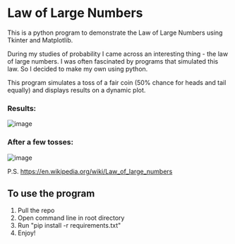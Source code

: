 # Law of Large Numbers

This is a python program to demonstrate the Law of Large Numbers using Tkinter and Matplotlib.

During my studies of probability I came across an interesting thing - the law of large numbers. I was often fascinated by programs that simulated this law. So I decided to make my own using python.

This program simulates a toss of a fair coin (50% chance for heads and tail equally) and displays results on a dynamic plot.
### Results:
![image](https://user-images.githubusercontent.com/62321153/162632265-96612b22-5909-4f09-9d99-f9ff1629315c.png)
### After a few tosses:
![image](https://user-images.githubusercontent.com/62321153/162632367-07c0740a-6da1-4fa4-af75-aa1ae20c054a.png)


P.S. https://en.wikipedia.org/wiki/Law_of_large_numbers

## To use the program
1. Pull the repo
2. Open command line in root directory
3. Run "pip install -r requirements.txt"
4. Enjoy!
